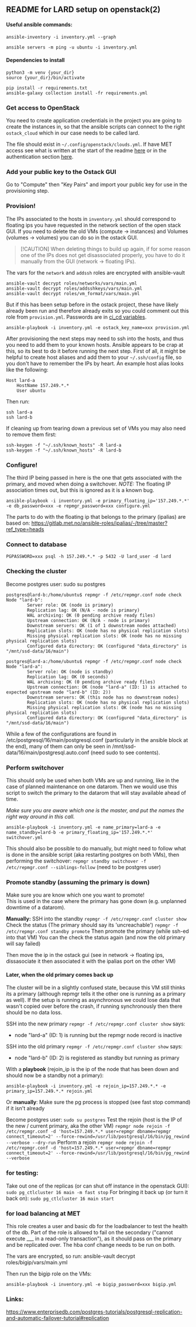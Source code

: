 ## README for LARD setup on openstack(2)

#### Useful ansible commands:

```terminal
ansible-inventory -i inventory.yml --graph

ansible servers -m ping -u ubuntu -i inventory.yml
```

#### Dependencies to install

```terminal
python3 -m venv {your_dir}
source {your_dir}/bin/activate

pip install -r requirements.txt
ansible-galaxy collection install -fr requirements.yml
```

### Get access to OpenStack

You need to create application credentials in the project you are going to
create the instances in, so that the ansible scripts can connect to the right
`ostack_cloud` which in our case needs to be called lard.

The file should exist in `~/.config/openstack/clouds.yml`.
If have MET access see what is written at the start of the readme [here](https://gitlab.met.no/it/infra/ostack-ansible21x-examples)
or in the authentication section [here](https://gitlab.met.no/it/infra/ostack-doc/-/blob/master/ansible-os.md?ref_type=heads).

### Add your public key to the Ostack GUI

Go to "Compute" then "Key Pairs" and import your public key for use in the provisioning step.

### Provision!

The IPs associated to the hosts in `inventory.yml` should correspond to
floating ips you have requested in the network section of the open stack GUI.
If you need to delete the old VMs (compute -> instances) and Volumes (volumes
-> volumes) you can do so in the ostack GUI.

> \[!CAUTION\] When deleting things to build up again, if for some reason one of the IPs
> does not get disassociated properly, you have to do it manually from the GUI (network -> floating IPs).

The vars for the `network` and `addssh` roles are encrypted with ansible-vault

```terminal
ansible-vault decrypt roles/networks/vars/main.yml
ansible-vault decrypt roles/addsshkeys/vars/main.yml
ansible-vault decrypt roles/vm_format/vars/main.yml
```

But if this has been setup before in the ostack project, these have likely
already been run and therefore already exits so you could comment out this role
from `provision.yml`.
Passwords are in [ci_cd variables](https://gitlab.met.no/met/obsklim/bakkeobservasjoner/lagring-og-distribusjon/db-products/poda/-/settings/ci_cd).

```terminal
ansible-playbook -i inventory.yml -e ostack_key_name=xxx provision.yml
```

After provisioning the next steps may need to ssh into the hosts, and thus you need to add them to your known hosts.
Ansible appears to be crap at this, so its best to do it before running the next step.
First of all, it might be helpful to create host aliases and add them to your `~/.ssh/config` file,
so you don't have to remember the IPs by heart. An example host alias looks like the following:

```ssh
Host lard-a
    HostName 157.249.*.*
    User ubuntu
```

Then run:

```terminal
ssh lard-a
ssh lard-b
```

If cleaning up from tearing down a previous set of VMs you may also need to remove them first:

```terminal
ssh-keygen -f "~/.ssh/known_hosts" -R lard-a
ssh-keygen -f "~/.ssh/known_hosts" -R lard-b
```

### Configure!

The third IP being passed in here is the one that gets associated with the primary, and moved when doing a switchover.
*NOTE:* The floating IP association times out, but this is ignored as it is a known bug.

```term
ansible-playbook -i inventory.yml -e primary_floating_ip='157.249.*.*' -e db_password=xxx -e repmgr_password=xxx configure.yml 
```

The parts to do with the floating ip that belongs to the primary (ipalias) are based on:
https://gitlab.met.no/ansible-roles/ipalias/-/tree/master?ref_type=heads

### Connect to database

```
PGPASSWORD=xxx psql -h 157.249.*.* -p 5432 -U lard_user -d lard
```

### Checking the cluster

Become postgres user: sudo su postgres

```
postgres@lard-b:/home/ubuntu$ repmgr -f /etc/repmgr.conf node check
Node "lard-b":
        Server role: OK (node is primary)
        Replication lag: OK (N/A - node is primary)
        WAL archiving: OK (0 pending archive ready files)
        Upstream connection: OK (N/A - node is primary)
        Downstream servers: OK (1 of 1 downstream nodes attached)
        Replication slots: OK (node has no physical replication slots)
        Missing physical replication slots: OK (node has no missing physical replication slots)
        Configured data directory: OK (configured "data_directory" is "/mnt/ssd-data/16/main")
```

```
postgres@lard-a:/home/ubuntu$ repmgr -f /etc/repmgr.conf node check
Node "lard-a":
        Server role: OK (node is standby)
        Replication lag: OK (0 seconds)
        WAL archiving: OK (0 pending archive ready files)
        Upstream connection: OK (node "lard-a" (ID: 1) is attached to expected upstream node "lard-b" (ID: 2))
        Downstream servers: OK (this node has no downstream nodes)
        Replication slots: OK (node has no physical replication slots)
        Missing physical replication slots: OK (node has no missing physical replication slots)
        Configured data directory: OK (configured "data_directory" is "/mnt/ssd-data/16/main")
```

While a few of the configurations are found in /etc/postgresql/16/main/postgresql.conf (particularly in the ansible block at the end), many of them
can only be seen in /mnt/ssd-data/16/main/postgresql.auto.conf (need sudo to see contents).

### Perform switchover

This should only be used when both VMs are up and running, like in the case of planned maintenance on one datarom.
Then we would use this script to switch the primary to the datarom that will stay available ahead of time.

*Make sure you are aware which one is the master, and put the names the right way around in this call.*

```
ansible-playbook -i inventory.yml -e name_primary=lard-a -e name_standby=lard-b -e primary_floating_ip='157.249.*.*' switchover.yml
```

This should also be possible to do manually, but might need to follow what is done in the ansible script (aka restarting postgres on both VMs), then performing the switchover:
`repmgr standby switchover -f /etc/repmgr.conf --siblings-follow` (need to be postgres user)

### Promote standby (assuming the primary is down)

Make sure you are know which one you want to promote!\
This is used in the case where the primary has gone down (e.g. unplanned downtime of a datarom).

**Manually:**
SSH into the standby
`repmgr -f /etc/repmgr.conf cluster show`
Check the status (The primary should say its 'uncreachable')
`repmgr -f /etc/repmgr.conf standby promote`
Then promote the primary (while ssh-ed into that VM)
You can the check the status again (and now the old primary will say failed)

Then move the ip in the ostack gui (see in network -> floating ips, dissasociate it then associated it with the ipalias port on the other VM)

#### Later, when the old primary comes back up

The cluster will be in a slightly confused state, because this VM still thinks its a primary (although repmgr tells it the other one is running as a primary as well). If the setup is running as asynchronous we could lose data that wasn't copied over before the crash, if running synchronously then there should be no data loss.

SSH into the new primary
`repmgr -f /etc/repmgr.conf cluster show`
says:

- node "lard-a" (ID: 1) is running but the repmgr node record is inactive

SSH into the old primary
`repmgr -f /etc/repmgr.conf cluster show`
says:

- node "lard-b" (ID: 2) is registered as standby but running as primary

With a **playbook** (rejoin_ip is the ip of the node that has been down and should now be a standby not a primary):

```
ansible-playbook -i inventory.yml -e rejoin_ip=157.249.*.* -e primary_ip=157.249.*.* rejoin.yml 
```

Or **manually**:
Make sure the pg process is stopped (see fast stop command) if it isn't already

Become postgres user:
`sudo su postgres`
Test the rejoin (host is the IP of the new / current primary, aka the other VM)
`repmgr node rejoin -f /etc/repmgr.conf -d 'host=157.249.*.* user=repmgr dbname=repmgr connect_timeout=2' --force-rewind=/usr/lib/postgresql/16/bin/pg_rewind --verbose --dry-run`
Perform a rejoin
`repmgr node rejoin -f /etc/repmgr.conf -d 'host=157.249.*.* user=repmgr dbname=repmgr connect_timeout=2' --force-rewind=/usr/lib/postgresql/16/bin/pg_rewind --verbose`

### for testing:

Take out one of the replicas (or can shut off instance in the openstack GUI):
`sudo pg_ctlcluster 16 main -m fast stop`
For bringing it back up (or turn it back on):
`sudo pg_ctlcluster 16 main start`

### for load balancing at MET

This role creates a user and basic db for the loadbalancer to test the health of the db. Part of the role is allowed to fail on the secondary ("cannot execute \_\_\_ in a read-only transaction"), as it should pass on the primary and be replicated over. The hba conf change needs to be run on both.

The vars are encrypted, so run: ansible-vault decrypt roles/bigip/vars/main.yml

Then run the bigip role on the VMs:

```
ansible-playbook -i inventory.yml -e bigip_password=xxx bigip.yml
```

### Links:

https://www.enterprisedb.com/postgres-tutorials/postgresql-replication-and-automatic-failover-tutorial#replication
